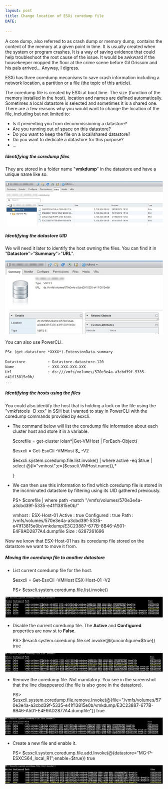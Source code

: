 ```yaml
---
layout: post
title: Change location of ESXi coredump file
DATE: 

---
```

A core dump, also referred to as crash dump or memory dump, contains the content of the memory at a given point in time. It is usually created when the system or program crashes. It is a way of saving evidence that could help troubleshoot the root cause of the issue. It would be awkward if the housekeeper mopped the floor at the crime scene before Gil Grissom and his pals arrived... Anyway, I digress.

ESXi has three coredump mecanisms to save crash information including a network location, a partition or a file (the topic of this article).

The coredump file is created by ESXi at boot time. The size (function of the memory installed in the host), location and names are defined automatically. Sometimes a local datastore is selected and sometimes it is a shared one. There are a few reasons why you would want to change the location of the file, including but not limited to:

* Is it preventing you from decommissioning a datastore?
* Are you running out of space on this datastore?
* Do you want to keep the file on a local/shared datastore?
* Do you want to dedicate a datastore for this purpose?
* ...

##### Identifying the coredump files

They are stored in a folder name "**vmkdump**" in the datastore and have a unique name like so.

![](/img/corefile1.png)

##### Identifying the datastore UID

We will need it later to identify the host owning the files. You can find it in "**Datastore**">"**Summary**">"**URL**".

![](/img/corefile2.png)

You can also use PowerCLI.

    PS> (get-datastore *XXXX*).ExtensionData.summary
    
    Datastore          : Datastore-datastore-120
    Name               : XXX-XXX-XXX-XXX
    Url                : ds:///vmfs/volumes/570e3e4a-a3cbd39f-5335-e41f13815e0b/
    ...

##### Identifying the hosts using the files

You could also identify the host that is holding a lock on the file using the "vmkfstools -D xxx" in SSH but I wanted to stay in PowerCLI with the coredump commands provided by esxcli.

* The command below will list the coredump file information about each cluster host and store it in a variable.

    $corefile =  get-cluster iolan*|Get-VMHost | ForEach-Object{
    
    $esxcli = Get-EsxCli -VMHost $_ -V2
    
    $esxcli.system.coredump.file.list.invoke() | where active -eq $true | select @{l="vmhost";e={$esxcli.VMHost.name}},*
    
    }

* We can then use this information to find which coredump file is stored in the incriminated datastore by filtering using its UID gathered previously.

    PS> $corefile | where path -match "/vmfs/volumes/570e3e4a-a3cbd39f-5335-e41f13815e0b/"
    
    
    vmhost     : ESX-Host-01
    Active     : true
    Configured : true
    Path       : /vmfs/volumes/570e3e4a-a3cbd39f-5335-e41f13815e0b/vmkdump/E3C23887-677B-8B46-A501-E4F9AD2877A4.dumpfile
    Size       : 6287261696

Now we know that ESX-Host-01 has its coredump file stored on the datastore we want to move it from.

##### Moving the coredump file to another datastore

* List current coredump file for the host.

    $esxcli = Get-EsxCli -VMHost ESX-Host-01 -V2
    
    PS> $esxcli.system.coredump.file.list.invoke()

![](/img/corefile3.png)

* Disable the current coredump file. The **Active** and **Configured** properties are now st to **False**.

    PS> $esxcli.system.coredump.file.set.invoke(@{unconfigure=$true})
    true

![](/img/corefile4.png)

* Remove the coredump file. Not mandatory. You see in the screenshot that the line disappeared (the file is also gone in the datastore).

    PS> $esxcli.system.coredump.file.remove.Invoke(@{file="/vmfs/volumes/570e3e4a-a3cbd39f-5335-e41f13815e0b/vmkdump/E3C23887-677B-8B46-A501-E4F9AD2877A4.dumpfile"})
    true

![](/img/corefile5.png)

* Create a new file and enable it.

    PS> $esxcli.system.coredump.file.add.Invoke(@{datastore="MG-P-ESXCS64_local_R1";enable=$true})
    true

![](/img/corefile6.png)